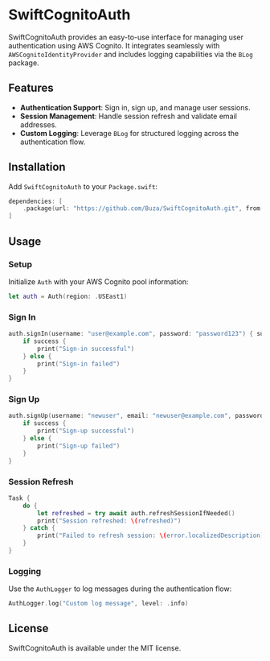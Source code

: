 # SwiftCognitoAuth

SwiftCognitoAuth provides an easy-to-use interface for managing user authentication using AWS Cognito. It integrates seamlessly with `AWSCognitoIdentityProvider` and includes logging capabilities via the `BLog` package.

## Features

- **Authentication Support**: Sign in, sign up, and manage user sessions.
- **Session Management**: Handle session refresh and validate email addresses.
- **Custom Logging**: Leverage `BLog` for structured logging across the authentication flow.

## Installation

Add `SwiftCognitoAuth` to your `Package.swift`:

```swift
dependencies: [
    .package(url: "https://github.com/Buza/SwiftCognitoAuth.git", from: "1.0.0")
]
```

## Usage

### Setup

Initialize `Auth` with your AWS Cognito pool information:

```swift
let auth = Auth(region: .USEast1)
```

### Sign In

```swift
auth.signIn(username: "user@example.com", password: "password123") { success in
    if success {
        print("Sign-in successful")
    } else {
        print("Sign-in failed")
    }
}
```

### Sign Up

```swift
auth.signUp(username: "newuser", email: "newuser@example.com", password: "password123") { success in
    if success {
        print("Sign-up successful")
    } else {
        print("Sign-up failed")
    }
}
```

### Session Refresh

```swift
Task {
    do {
        let refreshed = try await auth.refreshSessionIfNeeded()
        print("Session refreshed: \(refreshed)")
    } catch {
        print("Failed to refresh session: \(error.localizedDescription)")
    }
}
```

### Logging

Use the `AuthLogger` to log messages during the authentication flow:

```swift
AuthLogger.log("Custom log message", level: .info)
```

## License

SwiftCognitoAuth is available under the MIT license.

